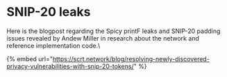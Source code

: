 # SNIP-20 leaks

Here is the blogpost regarding the Spicy printF leaks and SNIP-20 padding issues revealed by Andew Miller in research about the network and reference implementation code.\


{% embed url="https://scrt.network/blog/resolving-newly-discovered-privacy-vulnerabilities-with-snip-20-tokens/" %}
